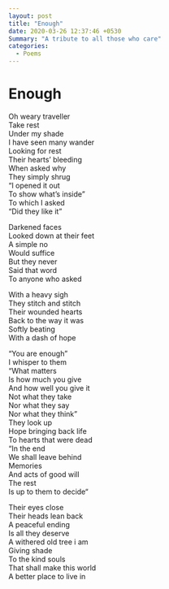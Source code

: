 ```yaml
---
layout: post
title: "Enough"
date: 2020-03-26 12:37:46 +0530
Summary: "A tribute to all those who care"
categories:
  - Poems
---
```


# Enough
Oh weary traveller  
Take rest  
Under my shade  
I have seen many wander  
Looking for rest  
Their hearts’ bleeding  
When asked why  
They simply shrug  
“I opened it out   
To show what’s inside”  
To which I asked  
“Did they like it”   

Darkened faces   
Looked down at their feet  
A simple no   
Would suffice  
But they never  
Said that word  
To anyone who asked  

With a heavy sigh  
They stitch and stitch  
Their wounded hearts  
Back to the way it was  
Softly beating  
With a dash of hope  

“You are enough”  
I whisper to them  
“What matters  
Is how much you give  
And how well you give it  
Not what they take  
Nor what they say  
Nor what they think”  
They look up  
Hope bringing back life  
To hearts that were dead  
“In the end  
We shall leave behind  
Memories  
And acts of good will  
The rest   
Is up to them to decide“

Their eyes close   
Their heads lean back  
A peaceful ending  
Is all they deserve  
A withered old tree i am  
Giving shade  
To the kind souls  
That shall make this world  
A better place to live in